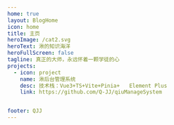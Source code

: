 ```yaml
---
home: true
layout: BlogHome
icon: home
title: 主页
heroImage: /cat2.svg
heroText: 湫的知识海洋
heroFullScreen: false
tagline: 真正的大师，永远怀着一颗学徒的心
projects:
  - icon: project
    name: 湫后台管理系统
    desc: 技术栈：Vue3+TS+Vite+Pinia+   Element Plus
    link: https://github.com/Q-JJ/qiuManageSystem


footer: QJJ 
---
```

